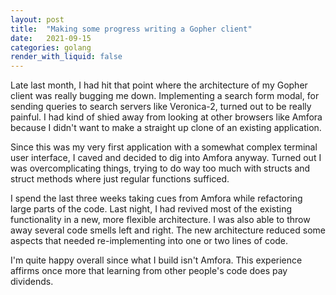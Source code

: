 ```yaml
---
layout: post
title:  "Making some progress writing a Gopher client"
date:   2021-09-15
categories: golang
render_with_liquid: false
---
```

Late last month, I had hit that point where the architecture of my Gopher client was really bugging me down. Implementing a search form modal, for sending queries to search servers like Veronica-2, turned out to be really painful. I had kind of shied away from looking at other browsers like Amfora because I didn't want to make a straight up clone of an existing application.

Since this was my very first application with a somewhat complex terminal user interface, I caved and decided to dig into Amfora anyway. Turned out I was overcomplicating things, trying to do way too much with structs and struct methods where just regular functions sufficed.

I spend the last three weeks taking cues from Amfora while refactoring large parts of the code. Last night, I had revived most of the existing functionality in a new, more flexible architecture. I was also able to throw away several code smells left and right. The new architecture reduced some aspects that needed re-implementing into one or two lines of code.

I'm quite happy overall since what I build isn't Amfora. This experience affirms once more that learning from other people's code does pay dividends.